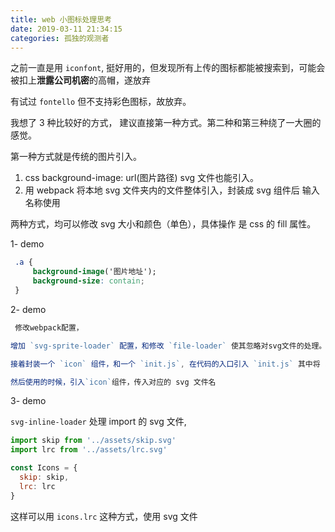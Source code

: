 ```yaml
---
title: web 小图标处理思考
date: 2019-03-11 21:34:15
categories: 孤独的观测者
---
```


之前一直是用 `iconfont`, 挺好用的，但发现所有上传的图标都能被搜索到，可能会被扣上**泄露公司机密**的高帽，遂放弃

<!--more-->

有试过 `fontello` 但不支持彩色图标，故放弃。

我想了 3 种比较好的方式， 建议直接第一种方式。第二种和第三种绕了一大圈的感觉。

第一种方式就是传统的图片引入。

1. css background-image: url(图片路径) svg 文件也能引入。
2. 用 webpack 将本地 svg 文件夹内的文件整体引入，封装成 svg 组件后 输入名称使用

两种方式，均可以修改 svg 大小和颜色（单色），具体操作 是 css 的 fill 属性。

1- demo

```css
 .a {
     background-image('图片地址');
     background-size: contain;
 }
```

2- demo

```js
 修改webpack配置，

增加 `svg-sprite-loader` 配置，和修改 `file-loader` 使其忽略对svg文件的处理。

接着封装一个 `icon` 组件，和一个 `init.js`, 在代码的入口引入 `init.js` 其中将 svg 文件们 import 进项目当做一个 webpack 模块

然后使用的时候，引入`icon`组件，传入对应的 svg 文件名
```

3- demo

`svg-inline-loader` 处理 import 的 svg 文件,

```js
import skip from '../assets/skip.svg'
import lrc from '../assets/lrc.svg'

const Icons = {
  skip: skip,
  lrc: lrc
}
```

这样可以用 `icons.lrc` 这种方式，使用 svg 文件
